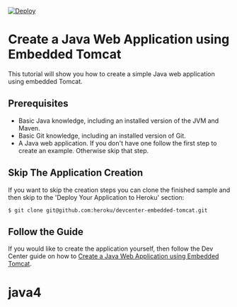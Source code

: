[![Deploy](https://www.herokucdn.com/deploy/button.svg)](https://heroku.com/deploy)
# Create a Java Web Application using Embedded Tomcat

This tutorial will show you how to create a simple Java web application using embedded Tomcat.

## Prerequisites

* Basic Java knowledge, including an installed version of the JVM and Maven.
* Basic Git knowledge, including an installed version of Git.
* A Java web application. If you don't have one follow the first step to create an example. Otherwise skip that step.

## Skip The Application Creation

If you want to skip the creation steps you can clone the finished sample and then skip to the 'Deploy Your Application to Heroku' section:

```
$ git clone git@github.com:heroku/devcenter-embedded-tomcat.git
```

## Follow the Guide

If you would like to create the application yourself, then follow the Dev Center guide on how to [Create a Java Web Application using Embedded Tomcat](https://devcenter.heroku.com/articles/create-a-java-web-application-using-embedded-tomcat).


# java4
